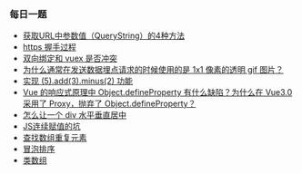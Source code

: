 ### 每日一题
- [获取URL中参数值（QueryString）的4种方法](https://github.com/zeroone001/blogs/blob/master/ADaily/3-23.js)
- [https 握手过程](https://github.com/zeroone001/blogs/blob/master/ADaily/3-29.js)
- [双向绑定和 vuex 是否冲突](https://github.com/zeroone001/blogs/blob/master/ADaily/4-3.js)
- [为什么通常在发送数据埋点请求的时候使用的是 1x1 像素的透明 gif 图片？
](https://github.com/zeroone001/blogs/blob/master/ADaily/4-8.js)
- [实现 (5).add(3).minus(2) 功能](https://github.com/zeroone001/blogs/blob/master/ADaily/4-9.js)
- [Vue 的响应式原理中 Object.defineProperty 有什么缺陷？为什么在 Vue3.0 采用了 Proxy，抛弃了 Object.defineProperty？](https://github.com/zeroone001/blogs/blob/master/ADaily/4-10.js)
- [怎么让一个 div 水平垂直居中](https://github.com/zeroone001/blogs/blob/master/ADaily/4-11.md)
- [JS连续赋值的坑](https://github.com/zeroone001/blogs/blob/master/ADaily/4-12.md)
- [查找数组重复元素](https://github.com/zeroone001/blogs/blob/master/ADaily/4-1.md)
- [冒泡排序](https://github.com/zeroone001/blogs/blob/master/ADaily/4-15.md)
- [类数组](https://github.com/zeroone001/blogs/blob/master/ADaily/4-16.md)



